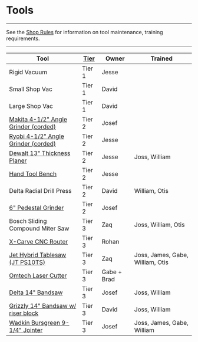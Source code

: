 # Tools

---

See the [Shop Rules](/operations/shop-rules) for information on tool maintenance, training requirements.

---

| Tool                                                  | [Tier](/operations/shop-rules#tool-use) | Owner       | Trained                          |
| ----------------------------------------------------- | --------------------------------------- | ----------- | -------------------------------- |
| Rigid Vacuum                                          | Tier 1                                  | Jesse       |                                  |
| Small Shop Vac                                        | Tier 1                                  | David       |                                  |
| Large Shop Vac                                        | Tier 1                                  | David       |                                  |
| [Makita 4-1/2" Angle Grinder (corded)](angle-grinder) | Tier 2                                  | Josef       |                                  |
| [Ryobi 4-1/2" Angle Grinder (corded)](angle-grinder)  | Tier 2                                  | Jesse       |                                  |
| [Dewalt 13" Thickness Planer](thickness-planer)       | Tier 2                                  | Jesse       | Joss, William                    |
| [Hand Tool Bench](hand-tool-bench)                    | Tier 2                                  | Jesse       |                                  |
| Delta Radial Drill Press                              | Tier 2                                  | David       | William, Otis                    |
| [6" Pedestal Grinder](pedestal-grinder)               | Tier 2                                  | Josef       |                                  |
| Bosch Sliding Compound Miter Saw                      | Tier 3                                  | Zaq         | Joss, William, Otis              |
| [X-Carve CNC Router](cnc-router)                      | Tier 3                                  | Rohan       |                                  |
| [Jet Hybrid Tablesaw (JT PS10TS)](table-saw)          | Tier 3                                  | Zaq         | Joss, James, Gabe, William, Otis |
| [Omtech Laser Cutter ](laser-cutter)                  | Tier 3                                  | Gabe + Brad |                                  |
| [Delta 14" Bandsaw](bandsaw)                          | Tier 3                                  | Josef       | Joss, William                    |
| [Grizzly 14" Bandsaw  w/ riser block](bandsaw)        | Tier 3                                  | David       | Joss, William                    |
| [Wadkin Bursgreen 9-1/4" Jointer](jointer)            | Tier 3                                  | Josef       | Joss, James, Gabe, William       |

